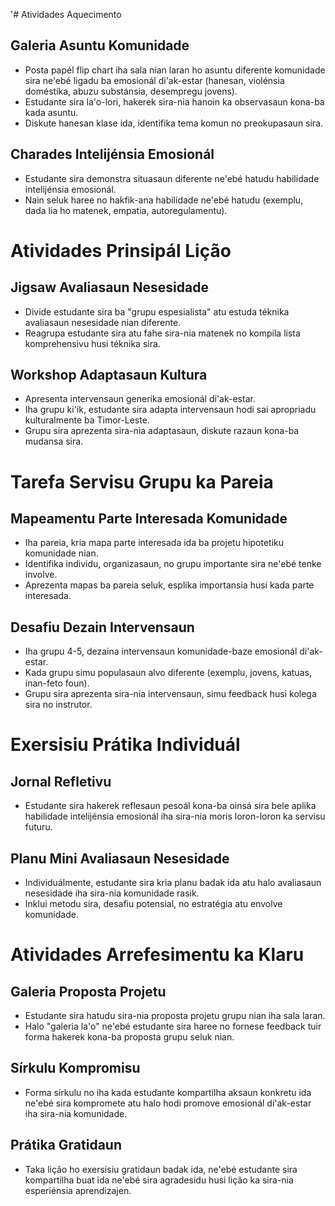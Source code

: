 '# Atividades Aquecimento

## Galeria Asuntu Komunidade 
- Posta papél flip chart iha sala nian laran ho asuntu diferente komunidade sira ne'ebé ligadu ba emosionál di'ak-estar (hanesan, violénsia doméstika, abuzu substánsia, desempregu jovens).
- Estudante sira la'o-lori, hakerek sira-nia hanoin ka observasaun kona-ba kada asuntu.
- Diskute hanesan klase ida, identifika tema komun no preokupasaun sira.

## Charades Intelijénsia Emosionál
- Estudante sira demonstra situasaun diferente ne'ebé hatudu habilidade intelijénsia emosionál.
- Nain seluk haree no hakfik-ana habilidade ne'ebé hatudu (exemplu, dada lia ho matenek, empatia, autoregulamentu).

# Atividades Prinsipál Lição

## Jigsaw Avaliasaun Nesesidade
- Divide estudante sira ba "grupu espesialista" atu estuda téknika avaliasaun nesesidade nian diferente.
- Reagrupa estudante sira atu fahe sira-nia matenek no kompila lista komprehensivu husi téknika sira.

## Workshop Adaptasaun Kultura
- Apresenta intervensaun generika emosionál di'ak-estar.
- Iha grupu ki'ik, estudante sira adapta intervensaun hodi sai apropriadu kulturalmente ba Timor-Leste.
- Grupu sira aprezenta sira-nia adaptasaun, diskute razaun kona-ba mudansa sira.

# Tarefa Servisu Grupu ka Pareia

## Mapeamentu Parte Interesada Komunidade
- Iha pareia, kria mapa parte interesada ida ba projetu hipotetiku komunidade nian.
- Identifika individu, organizasaun, no grupu importante sira ne'ebé tenke involve.
- Aprezenta mapas ba pareia seluk, esplika importansia husi kada parte interesada.

## Desafiu Dezain Intervensaun
- Iha grupu 4-5, dezaina intervensaun komunidade-baze emosionál di'ak-estar.
- Kada grupu simu populasaun alvo diferente (exemplu, jovens, katuas, inan-feto foun).
- Grupu sira aprezenta sira-nia intervensaun, simu feedback husi kolega sira no instrutor.

# Exersisiu Prátika Individuál

## Jornal Refletivu
- Estudante sira hakerek reflesaun pesoál kona-ba oinsá sira bele aplika habilidade intelijénsia emosionál iha sira-nia moris loron-loron ka servisu futuru.

## Planu Mini Avaliasaun Nesesidade
- Individuálmente, estudante sira kria planu badak ida atu halo avaliasaun nesesidade iha sira-nia komunidade rasik.
- Inklui metodu sira, desafiu potensial, no estratégia atu envolve komunidade.

# Atividades Arrefesimentu ka Klaru

## Galeria Proposta Projetu
- Estudante sira hatudu sira-nia proposta projetu grupu nian iha sala laran.
- Halo "galeria la'o" ne'ebé estudante sira haree no fornese feedback tuir forma hakerek kona-ba proposta grupu seluk nian.

## Sírkulu Kompromisu
- Forma sírkulu no iha kada estudante kompartilha aksaun konkretu ida ne'ebé sira kompromete atu halo hodi promove emosionál di'ak-estar iha sira-nia komunidade.

## Prátika Gratidaun
- Taka lição ho exersisiu gratidaun badak ida, ne'ebé estudante sira kompartilha buat ida ne'ebé sira agradesidu husi lição ka sira-nia esperiénsia aprendizajen.
